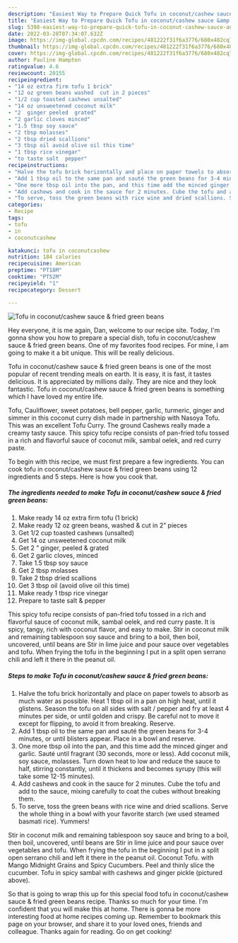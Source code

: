 ```yaml
---
description: "Easiest Way to Prepare Quick Tofu in coconut/cashew sauce &amp;amp; fried green beans"
title: "Easiest Way to Prepare Quick Tofu in coconut/cashew sauce &amp;amp; fried green beans"
slug: 5398-easiest-way-to-prepare-quick-tofu-in-coconut-cashew-sauce-and-amp-fried-green-beans
date: 2022-03-28T07:34:07.632Z
image: https://img-global.cpcdn.com/recipes/481222f31f6a3776/680x482cq70/tofu-in-coconutcashew-sauce-fried-green-beans-recipe-main-photo.jpg
thumbnail: https://img-global.cpcdn.com/recipes/481222f31f6a3776/680x482cq70/tofu-in-coconutcashew-sauce-fried-green-beans-recipe-main-photo.jpg
cover: https://img-global.cpcdn.com/recipes/481222f31f6a3776/680x482cq70/tofu-in-coconutcashew-sauce-fried-green-beans-recipe-main-photo.jpg
author: Pauline Hampton
ratingvalue: 4.6
reviewcount: 20155
recipeingredient:
- "14 oz extra firm tofu 1 brick"
- "12 oz green beans washed  cut in 2 pieces"
- "1/2 cup toasted cashews unsalted"
- "14 oz unsweetened coconut milk"
- "2  ginger peeled  grated"
- "2 garlic cloves minced"
- "1.5 tbsp soy sauce"
- "2 tbsp molasses"
- "2 tbsp dried scallions"
- "3 tbsp oil avoid olive oil this time"
- "1 tbsp rice vinegar"
- "to taste salt  pepper"
recipeinstructions:
- "Halve the tofu brick horizontally and place on paper towels to absorb as much water as possible. Heat 1 tbsp oil in a pan on high heat, until it glistens. Season the tofu on all sides with salt / pepper and fry at least 4 minutes per side, or until golden and crispy. Be careful not to move it except for flipping, to avoid it from breaking. Reserve."
- "Add 1 tbsp oil to the same pan and sauté the green beans for 3-4 minutes, or until blisters appear. Place in a bowl and reserve."
- "One more tbsp oil into the pan, and this time add the minced ginger and garlic. Sauté until fragrant (30 seconds, more or less). Add coconut milk, soy sauce, molasses. Turn down heat to low and reduce the sauce to half, stirring constantly, until it thickens and becomes syrupy (this will take some 12-15 minutes)."
- "Add cashews and cook in the sauce for 2 minutes. Cube the tofu and add to the sauce, mixing carefully to coat the cubes without breaking them."
- "To serve, toss the green beans with rice wine and dried scallions. Serve the whole thing in a bowl with your favorite starch (we used steamed basmati rice). Yummers!"
categories:
- Recipe
tags:
- tofu
- in
- coconutcashew

katakunci: tofu in coconutcashew 
nutrition: 184 calories
recipecuisine: American
preptime: "PT18M"
cooktime: "PT52M"
recipeyield: "1"
recipecategory: Dessert

---
```



![Tofu in coconut/cashew sauce &amp; fried green beans](https://img-global.cpcdn.com/recipes/481222f31f6a3776/680x482cq70/tofu-in-coconutcashew-sauce-fried-green-beans-recipe-main-photo.jpg)

Hey everyone, it is me again, Dan, welcome to our recipe site. Today, I'm gonna show you how to prepare a special dish, tofu in coconut/cashew sauce &amp; fried green beans. One of my favorites food recipes. For mine, I am going to make it a bit unique. This will be really delicious.

Tofu in coconut/cashew sauce &amp; fried green beans is one of the most popular of recent trending meals on earth. It is easy, it is fast, it tastes delicious. It is appreciated by millions daily. They are nice and they look fantastic. Tofu in coconut/cashew sauce &amp; fried green beans is something which I have loved my entire life.

Tofu, Cauliflower, sweet potatoes, bell pepper, garlic, turmeric, ginger and simmer in this coconut curry dish made in partnership with Nasoya Tofu. This was an excellent Tofu Curry. The ground Cashews really made a creamy tasty sauce. This spicy tofu recipe consists of pan-fried tofu tossed in a rich and flavorful sauce of coconut milk, sambal oelek, and red curry paste.


To begin with this recipe, we must first prepare a few ingredients. You can cook tofu in coconut/cashew sauce &amp; fried green beans using 12 ingredients and 5 steps. Here is how you cook that.

<!--inarticleads1-->

##### The ingredients needed to make Tofu in coconut/cashew sauce &amp; fried green beans:

1. Make ready 14 oz extra firm tofu (1 brick)
1. Make ready 12 oz green beans, washed &amp; cut in 2” pieces
1. Get 1/2 cup toasted cashews (unsalted)
1. Get 14 oz unsweetened coconut milk
1. Get 2 ” ginger, peeled &amp; grated
1. Get 2 garlic cloves, minced
1. Take 1.5 tbsp soy sauce
1. Get 2 tbsp molasses
1. Take 2 tbsp dried scallions
1. Get 3 tbsp oil (avoid olive oil this time)
1. Make ready 1 tbsp rice vinegar
1. Prepare to taste salt &amp; pepper


This spicy tofu recipe consists of pan-fried tofu tossed in a rich and flavorful sauce of coconut milk, sambal oelek, and red curry paste. It is spicy, tangy, rich with coconut flavor, and easy to make. Stir in coconut milk and remaining tablespoon soy sauce and bring to a boil, then boil, uncovered, until beans are Stir in lime juice and pour sauce over vegetables and tofu. When frying the tofu in the beginning I put in a split open serrano chili and left it there in the peanut oil. 

<!--inarticleads2-->

##### Steps to make Tofu in coconut/cashew sauce &amp; fried green beans:

1. Halve the tofu brick horizontally and place on paper towels to absorb as much water as possible. Heat 1 tbsp oil in a pan on high heat, until it glistens. Season the tofu on all sides with salt / pepper and fry at least 4 minutes per side, or until golden and crispy. Be careful not to move it except for flipping, to avoid it from breaking. Reserve.
1. Add 1 tbsp oil to the same pan and sauté the green beans for 3-4 minutes, or until blisters appear. Place in a bowl and reserve.
1. One more tbsp oil into the pan, and this time add the minced ginger and garlic. Sauté until fragrant (30 seconds, more or less). Add coconut milk, soy sauce, molasses. Turn down heat to low and reduce the sauce to half, stirring constantly, until it thickens and becomes syrupy (this will take some 12-15 minutes).
1. Add cashews and cook in the sauce for 2 minutes. Cube the tofu and add to the sauce, mixing carefully to coat the cubes without breaking them.
1. To serve, toss the green beans with rice wine and dried scallions. Serve the whole thing in a bowl with your favorite starch (we used steamed basmati rice). Yummers!


Stir in coconut milk and remaining tablespoon soy sauce and bring to a boil, then boil, uncovered, until beans are Stir in lime juice and pour sauce over vegetables and tofu. When frying the tofu in the beginning I put in a split open serrano chili and left it there in the peanut oil. Coconut Tofu. with Mango Midnight Grains and Spicy Cucumbers. Peel and thinly slice the cucumber. Tofu in spicy sambal with cashews and ginger pickle (pictured above). 

So that is going to wrap this up for this special food tofu in coconut/cashew sauce &amp; fried green beans recipe. Thanks so much for your time. I'm confident that you will make this at home. There is gonna be more interesting food at home recipes coming up. Remember to bookmark this page on your browser, and share it to your loved ones, friends and colleague. Thanks again for reading. Go on get cooking!
